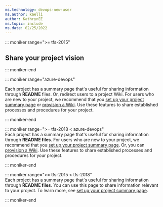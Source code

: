 ```yaml
---
ms.technology: devops-new-user
ms.author: kaelli
author: KathrynEE
ms.topic: include
ms.date: 02/25/2022
---
```

 


::: moniker range=">= tfs-2015"

## Share your project vision  

::: moniker-end

::: moniker range="azure-devops"  

Each project has a summary page that's useful for sharing information through **README** files. Or, redirect users to a project Wiki. For users who are new to your project, we recommend that you [set up your project summary page](../../organizations/projects/project-vision-status.md) or [provision a Wiki](../../project/wiki/wiki-create-repo.md). Use these features to share established processes and procedures for your project.

::: moniker-end  

::: moniker range=">= tfs-2018 < azure-devops"  
Each project has a summary page that's useful for sharing information through **README files**. For users who are new to your project, we recommend that you [set up your project summary page](../../organizations/projects/project-vision-status.md). Or, you can [provision a Wiki](../../project/wiki/wiki-create-repo.md). Use these features to share established processes and procedures for your project. 

::: moniker-end


::: moniker range=">= tfs-2015 < tfs-2018"  
Each project has a summary page that's useful for sharing information through **README files**. You can use this page to share information relevant to your project. To learn more, see [set up your project summary page](../../organizations/projects/project-vision-status.md). 

::: moniker-end
